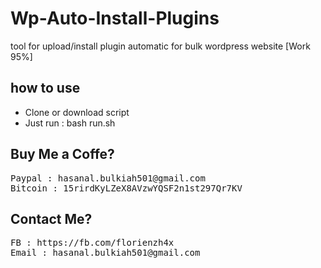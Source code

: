 # Wp-Auto-Install-Plugins
tool for upload/install plugin automatic for bulk wordpress website
[Work 95%]

## how to use
- Clone or download script
- Just run : bash run.sh

## Buy Me a Coffe?
<pre>
Paypal : hasanal.bulkiah501@gmail.com
Bitcoin : 15rirdKyLZeX8AVzwYQSF2n1st297Qr7KV
</pre>

## Contact Me?
<pre>
FB : https://fb.com/florienzh4x
Email : hasanal.bulkiah501@gmail.com
</pre>

